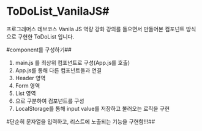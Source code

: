 # ToDoList_VanilaJS#
프로그래머스 데브코스 
Vanila JS 역량 강화
강의를 들으면서 만들어본
컴포넌트 방식으로 구현한
ToDoList 입니다.

#component를 구성하기##
1. main.js 를 최상위 컴포넌트로 구성(App.js를 호출)
2. App.js를 통해 다른 컴포넌트들과 연결
3. Header 영역
4. Form 영역
5. List 영역 
6. 으로 구분하여 컴포넌트를 구성 
7. LocalStorage를 통해 input value를 저장하고 불러오는 로직을 구현

#단순히 문자열을 입력하고, 리스트에 노출되는 기능을 구현함!!!##
